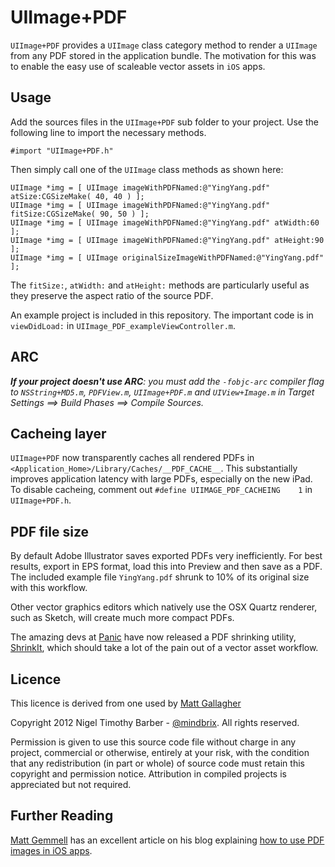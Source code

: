 UIImage+PDF
===========

`UIImage+PDF` provides a `UIImage` class category method to render a `UIImage` from any PDF stored in the application bundle. The motivation for this was to enable the easy use of scaleable vector assets in `iOS` apps.


Usage
-----

Add the sources files in the `UIImage+PDF` sub folder to your project. Use the following line to import the necessary methods.

	#import "UIImage+PDF.h"
	
Then simply call one of the `UIImage` class methods as shown here:

	UIImage *img = [ UIImage imageWithPDFNamed:@"YingYang.pdf" atSize:CGSizeMake( 40, 40 ) ];
	UIImage *img = [ UIImage imageWithPDFNamed:@"YingYang.pdf" fitSize:CGSizeMake( 90, 50 ) ];
	UIImage *img = [ UIImage imageWithPDFNamed:@"YingYang.pdf" atWidth:60 ];
	UIImage *img = [ UIImage imageWithPDFNamed:@"YingYang.pdf" atHeight:90 ];
	UIImage *img = [ UIImage originalSizeImageWithPDFNamed:@"YingYang.pdf" ];

The `fitSize:`, `atWidth:` and `atHeight:` methods are particularly useful as they preserve the aspect ratio of the source PDF.

An example project is included in this repository. The important code is in `viewDidLoad:` in `UIImage_PDF_exampleViewController.m`.


ARC
---

_**If your project doesn't use ARC**: you must add the `-fobjc-arc` compiler flag to `NSString+MD5.m`, `PDFView.m`, `UIImage+PDF.m` and `UIView+Image.m` in Target Settings ==> Build Phases ==> Compile Sources._


Cacheing layer
--------------
`UIImage+PDF` now transparently caches all rendered PDFs in `<Application_Home>/Library/Caches/__PDF_CACHE__`. This substantially improves application latency with large PDFs, especially on the new iPad. To disable cacheing, comment out `#define UIIMAGE_PDF_CACHEING    1` in `UIImage+PDF.h`.


PDF file size
-------------

By default Adobe Illustrator saves exported PDFs very inefficiently. For best results, export in EPS format, load this into Preview and then save as a PDF. The included example file `YingYang.pdf` shrunk to 10% of its original size with this workflow.

Other vector graphics editors which natively use the OSX Quartz renderer, such as Sketch, will create much more compact PDFs.

The amazing devs at [Panic](http://www.panic.com/) have now released a PDF shrinking utility, [ShrinkIt](http://www.panic.com/blog/2010/02/shrinkit-1-0/), which should take a lot of the pain out of a vector asset workflow.


Licence
-------

This licence is derived from one used by [Matt Gallagher](http://projectswithlove.com/about.html)

Copyright 2012 Nigel Timothy Barber - [@mindbrix](http://twitter.com/mindbrix). All rights reserved.

Permission is given to use this source code file without charge in any project, commercial or otherwise, entirely at your risk, with the condition that any redistribution (in part or whole) of source code must retain this copyright and permission notice. Attribution in compiled projects is appreciated but not required.


Further Reading
---------------

[Matt Gemmell](http://twitter.com/mattgemmell) has an excellent article on his blog explaining [how to use PDF images in iOS apps](http://mattgemmell.com/2012/02/10/using-pdf-images-in-ios-apps/).
